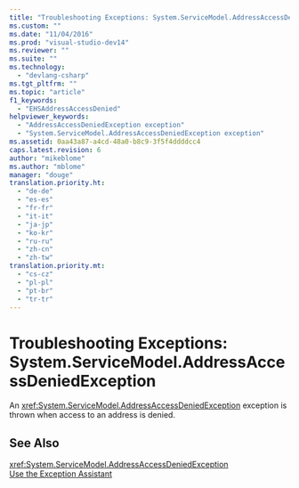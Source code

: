 ```yaml
---
title: "Troubleshooting Exceptions: System.ServiceModel.AddressAccessDeniedException | Microsoft Docs"
ms.custom: ""
ms.date: "11/04/2016"
ms.prod: "visual-studio-dev14"
ms.reviewer: ""
ms.suite: ""
ms.technology: 
  - "devlang-csharp"
ms.tgt_pltfrm: ""
ms.topic: "article"
f1_keywords: 
  - "EHSAddressAccessDenied"
helpviewer_keywords: 
  - "AddressAccessDeniedException exception"
  - "System.ServiceModel.AddressAccessDeniedException exception"
ms.assetid: 0aa43a87-a4cd-48a0-b8c9-3f5f4ddddcc4
caps.latest.revision: 6
author: "mikeblome"
ms.author: "mblome"
manager: "douge"
translation.priority.ht: 
  - "de-de"
  - "es-es"
  - "fr-fr"
  - "it-it"
  - "ja-jp"
  - "ko-kr"
  - "ru-ru"
  - "zh-cn"
  - "zh-tw"
translation.priority.mt: 
  - "cs-cz"
  - "pl-pl"
  - "pt-br"
  - "tr-tr"
---
```

# Troubleshooting Exceptions: System.ServiceModel.AddressAccessDeniedException
An <xref:System.ServiceModel.AddressAccessDeniedException> exception is thrown when access to an address is denied.  
  
## See Also  
 <xref:System.ServiceModel.AddressAccessDeniedException>   
 [Use the Exception Assistant](../Topic/How%20to:%20Use%20the%20Exception%20Assistant.md)